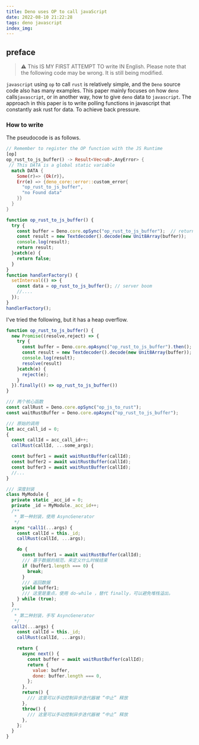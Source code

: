 ```yaml
---
title: Deno uses OP to call javaScript
date: 2022-08-10 21:22:28
tags: deno javascript
index_img:
---
```


## preface

>⚠️ This IS MY FIRST ATTEMPT TO write IN English. Please note that the following code may be wrong. It is still being modified.

`javascript` using `op` to call `rust` is relatively simple, and the `Deno` source code also has many examples.
This paper mainly focuses on how `deno` calls` javascript `, or in another way, how to give `deno` data to `javascript`.
The approach in this paper is to write polling functions in javascript that constantly ask rust for data. To achieve back pressure.

### How to write

The pseudocode is as follows.

```rust
// Remember to register the OP function with the JS Runtime
[op]
op_rust_to_js_buffer() -> Result<Vec<u8>,AnyError> {
 // This DATA is a global static variable
  match DATA {
    Some(r)=> {Ok(r)}，
    Err(e) => {deno_core::error::custom_error{
      "op_rust_to_js_buffer",
      "no Found data"
    }}
  }
}
```

```javascript
function op_rust_to_js_buffer() {
  try {
    const buffer = Deno.core.opSync("op_rust_to_js_buffer");  // return Vec<u8> -> Unit8Array
    const result = new Textdecoder().decode(new Unit8Array(buffer));
    console.log(result);
    return result;
  }catch(e) {
    return false;
  }
}
function handlerFactory() {
  setInterval(() => {
    const data = op_rust_to_js_buffer(); // server boom 
    //....
  });
}
handlerFactory();
```

I've tried the following, but it has a heap overflow.

```javascript
function op_rust_to_js_buffer() {
  new Promise((resolve,reject) => {
    try {
      const buffer = Deno.core.opAsync("op_rust_to_js_buffer").then();  // return Vec<u8> -> Unit8Array
      const result = new Textdecoder().decode(new Unit8Array(buffer));
      console.log(result);
      resolve(result)
    }catch(e) {
      reject(e);
    }
  }).finally(() => op_rust_to_js_buffer())
}
```


```javascript
/// 两个核心函数
const callRust = Deno.core.opSync("op_js_to_rust");
const waitRustBuffer = Deno.core.opAsync("op_rust_to_js_buffer");

/// 原始的调用
let acc_call_id = 0;
{
  const callId = acc_call_id++;
  callRust(callId, ...some_args);

  const buffer1 = await waitRustBuffer(callId);
  const buffer2 = await waitRustBuffer(callId);
  const buffer3 = await waitRustBuffer(callId);
  //...
}

/// 深度封装
class MyModule {
  private static _acc_id = 0;
  private _id = MyModule._acc_id++;
  /**
   * 第一种封装，使用 AsyncGenerator
   */
  async *call1(...args) {
    const callId = this._id;
    callRust(callId, ...args);

    do {
      const buffer1 = await waitRustBuffer(callId);
      /// 基于数据的规范，来定义什么时候结束
      if (buffer1.length === 0) {
        break;
      }
      /// 返回数据
      yield buffer1;
      /// 这里是重点，使用 do-while ，替代 finally，可以避免堆栈溢出。
    } while (true);
  }
  /**
   * 第二种封装，手写 AsyncGenerator
   */
  call2(...args) {
    const callId = this._id;
    callRust(callId, ...args);

    return {
      async next() {
        const buffer = await waitRustBuffer(callId);
        return {
          value: buffer,
          done: buffer.length === 0,
        };
      },
      return() {
        /// 这里可以手动控制异步迭代器被 “中止” 释放
      },
      throw() {
        /// 这里可以手动控制异步迭代器被 “中止” 释放
      },
    };
  }
}
```
